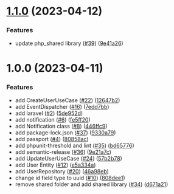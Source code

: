 # [1.1.0](https://github.com/e2ateam/user_api/compare/v1.0.0...v1.1.0) (2023-04-12)


### Features

* update php_shared library ([#39](https://github.com/e2ateam/user_api/issues/39)) ([9e41a26](https://github.com/e2ateam/user_api/commit/9e41a26ad931f9c7d9910a543c245df4cd41de18))

# 1.0.0 (2023-04-11)


### Features

* add CreateUserUseCase ([#22](https://github.com/e2ateam/user_api/issues/22)) ([12647b2](https://github.com/e2ateam/user_api/commit/12647b2ad853ef71760dbdf42157593c219fdec8))
* add EventDispatcher ([#16](https://github.com/e2ateam/user_api/issues/16)) ([7edd7bb](https://github.com/e2ateam/user_api/commit/7edd7bb015ab1008cd01819c0d00db8d14f63c99))
* add laravel ([#2](https://github.com/e2ateam/user_api/issues/2)) ([5de952d](https://github.com/e2ateam/user_api/commit/5de952df13e653046782c3f9a0cac5fcbd3a4e6f))
* add notification ([#6](https://github.com/e2ateam/user_api/issues/6)) ([fe5ff20](https://github.com/e2ateam/user_api/commit/fe5ff20ce754dc7fc68ed247bbad41b9cb2c96ed))
* add Notification class ([#8](https://github.com/e2ateam/user_api/issues/8)) ([446ffc9](https://github.com/e2ateam/user_api/commit/446ffc92f26b8849393d4bafb86d4df4a0c1b414))
* add package-lock.json ([#37](https://github.com/e2ateam/user_api/issues/37)) ([9330a79](https://github.com/e2ateam/user_api/commit/9330a79db1aeb53637c6c4456e184fe27dae98cd))
* add passport ([#4](https://github.com/e2ateam/user_api/issues/4)) ([80858ac](https://github.com/e2ateam/user_api/commit/80858ac9150cc3d61badced830e2605be712a03c))
* add phpunit-threshold and lint ([#35](https://github.com/e2ateam/user_api/issues/35)) ([bd65776](https://github.com/e2ateam/user_api/commit/bd657763a2a85e1f6c703ebf0ec33ad9474300d6))
* add semantic-release ([#36](https://github.com/e2ateam/user_api/issues/36)) ([9e21a7c](https://github.com/e2ateam/user_api/commit/9e21a7c1cb0ea579e02e0f4524d0ee21f6b83250))
* add UpdateUserUseCase ([#24](https://github.com/e2ateam/user_api/issues/24)) ([57b2b78](https://github.com/e2ateam/user_api/commit/57b2b78ee101bc698083fdd7c3eaeb9486939a9f))
* add User Entity ([#12](https://github.com/e2ateam/user_api/issues/12)) ([e5a334a](https://github.com/e2ateam/user_api/commit/e5a334a34ce1119e9df19d98fb91b16535722a37))
* add UserRepository ([#20](https://github.com/e2ateam/user_api/issues/20)) ([46a98eb](https://github.com/e2ateam/user_api/commit/46a98eb7fd9afa39d627ba0159741e8cf4592fca))
* change id field type to uuid ([#10](https://github.com/e2ateam/user_api/issues/10)) ([808dee1](https://github.com/e2ateam/user_api/commit/808dee1b53c8d15d9995a2736257c82142e18947))
* remove shared folder and add shared library ([#34](https://github.com/e2ateam/user_api/issues/34)) ([d671a21](https://github.com/e2ateam/user_api/commit/d671a21beda2a5b0bba2491b3f4e90520996517b))

